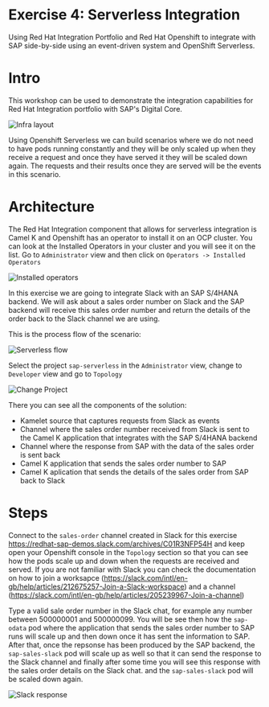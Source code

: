 # Exercise 4: Serverless Integration

Using Red Hat Integration Portfolio and Red Hat Openshift to integrate with SAP side-by-side using an event-driven system and OpenShift Serverless.

# Intro

This workshop can be used to demonstrate the integration capabilities for Red Hat Integration portfolio with SAP's Digital Core. 

![Infra layout](images/infra_layout.png)

Using Openshift Serverless we can build scenarios where we do not need to have pods running constantly and they will be only scaled up when they receive a request and once they have served it they will be scaled down again. The requests and their results once they are served will be the events in this scenario.

# Architecture

The Red Hat Integration component that allows for serverless integration is Camel K and Openshift has an operator to install it on an OCP cluster. You can look at the Installed Operators in your cluster and you will see it on the list. Go to `Administrator` view and then click on `Operators -> Installed Operators`

![Installed operators](images/installed_operators.png)

In this exercise we are going to integrate Slack with an SAP S/4HANA backend. We will ask about a sales order number on Slack and the SAP backend will receive this sales order number and return the details of the order back to the Slack channel we are using.

This is the process flow of the scenario:

![Serverless flow](images/serverless_flow.png)

Select the project `sap-serverless` in the `Administrator` view, change to `Developer` view and go to `Topology`

![Change Project](images/topology.gif)

There you can see all the components of the solution:

- Kamelet source that captures requests from Slack as events
- Channel where the sales order number received from Slack is sent to the Camel K application that integrates with the SAP S/4HANA backend
- Channel where the response from SAP with the data of the sales order is sent back
- Camel K application that sends the sales order number to SAP
- Camel K aplication that sends the details of the sales order from SAP back to Slack

# Steps

Connect to the `sales-order` channel created in Slack for this exercise https://redhat-sap-demos.slack.com/archives/C01R3NFP54H and keep open your Openshift console in the `Topology` section so that you can see how the pods scale up and down when the requests are received and served. If you are not familiar with Slack you can check the documentation on how to join a worksapce (https://slack.com/intl/en-gb/help/articles/212675257-Join-a-Slack-workspace) and a channel (https://slack.com/intl/en-gb/help/articles/205239967-Join-a-channel)

Type a valid sale order number in the Slack chat, for example any number between 500000001 and 500000099. You will be see then how the `sap-odata` pod where the application that sends the sales order number to SAP runs will scale up and then down once it has sent the information to SAP. After that, once the repsonse has been produced by the SAP backend, the `sap-sales-slack` pod will scale up as well so that it can send the response to the Slack channel and finally after some time you will see this response with the sales order details on the Slack chat. and the `sap-sales-slack` pod will be scaled down again.

![Slack response](images/slack.png)
